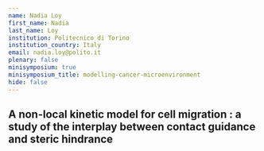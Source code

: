 ```yaml
---
name: Nadia Loy
first_name: Nadia
last_name: Loy
institution: Politecnico di Torino
institution_country: Italy
email: nadia.loy@polito.it
plenary: false
minisymposium: true
minisymposium_title: modelling-cancer-microenvironment
hide: false
---
```


## A non-local kinetic model for cell migration : a study of the interplay between contact guidance and steric hindrance